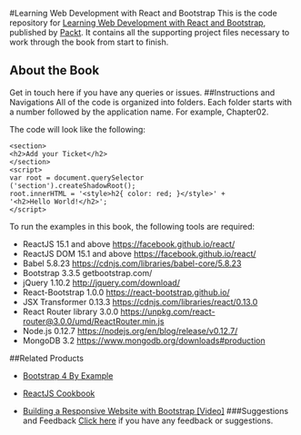 #Learning Web Development with React and Bootstrap
This is the code repository for [Learning Web Development with React and Bootstrap](https://www.packtpub.com/web-development/learning-web-development-react-and-bootstrap?utm_source=github&utm_medium=repository&utm_campaign=9781786462497), published by [Packt](https://www.packtpub.com). It contains all the supporting project files necessary to work through the book from start to finish.
## About the Book
Get in touch here if you have any queries or issues.
##Instructions and Navigations
All of the code is organized into folders. Each folder starts with a number followed by the application name. For example, Chapter02.



The code will look like the following:
```
<section>
<h2>Add your Ticket</h2>
</section>
<script>
var root = document.querySelector
('section').createShadowRoot();
root.innerHTML = '<style>h2{ color: red; }</style>' +
'<h2>Hello World!</h2>';
</script>
```

To run the examples in this book, the following tools are required:
* ReactJS 15.1 and above https://facebook.github.io/react/
* ReactJS DOM 15.1 and above https://facebook.github.io/react/
* Babel 5.8.23 https://cdnjs.com/libraries/babel-core/5.8.23
* Bootstrap 3.3.5 getbootstrap.com/
* jQuery 1.10.2 http://jquery.com/download/
* React-Bootstrap 1.0.0 https://react-bootstrap.github.io/
* JSX Transformer 0.13.3 https://cdnjs.com/libraries/react/0.13.0
* React Router library 3.0.0 https://unpkg.com/react-router@3.0.0/umd/ReactRouter.min.js
* Node.js 0.12.7 https://nodejs.org/en/blog/release/v0.12.7/
* MongoDB 3.2 https://www.mongodb.org/downloads#production


##Related Products
* [Bootstrap 4 By Example](https://www.packtpub.com/web-development/bootstrap-4-example?utm_source=github&utm_medium=repository&utm_campaign=9781785288876)

* [ReactJS Cookbook](https://www.packtpub.com/web-development/reactjs-cookbook?utm_source=github&utm_medium=repository&utm_campaign=9781783980727)

* [Building a Responsive Website with Bootstrap [Video]](https://www.packtpub.com/web-development/building-responsive-website-bootstrap-video?utm_source=github&utm_medium=repository&utm_campaign=9781782164982)
###Suggestions and Feedback
[Click here](https://docs.google.com/forms/d/e/1FAIpQLSe5qwunkGf6PUvzPirPDtuy1Du5Rlzew23UBp2S-P3wB-GcwQ/viewform) if you have any feedback or suggestions.
